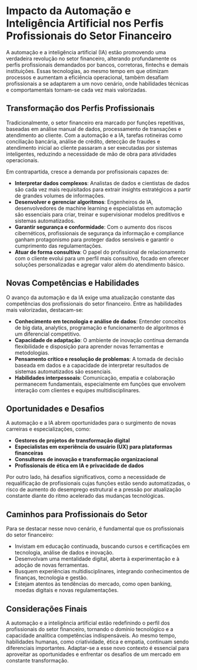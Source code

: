# Impacto da Automação e Inteligência Artificial nos Perfis Profissionais do Setor Financeiro

A automação e a inteligência artificial (IA) estão promovendo uma verdadeira revolução no setor financeiro, alterando profundamente os perfis profissionais demandados por bancos, corretoras, fintechs e demais instituições. Essas tecnologias, ao mesmo tempo em que otimizam processos e aumentam a eficiência operacional, também desafiam profissionais a se adaptarem a um novo cenário, onde habilidades técnicas e comportamentais tornam-se cada vez mais valorizadas.

## Transformação dos Perfis Profissionais

Tradicionalmente, o setor financeiro era marcado por funções repetitivas, baseadas em análise manual de dados, processamento de transações e atendimento ao cliente. Com a automação e a IA, tarefas rotineiras como conciliação bancária, análise de crédito, detecção de fraudes e atendimento inicial ao cliente passaram a ser executadas por sistemas inteligentes, reduzindo a necessidade de mão de obra para atividades operacionais.

Em contrapartida, cresce a demanda por profissionais capazes de:

- **Interpretar dados complexos**: Analistas de dados e cientistas de dados são cada vez mais requisitados para extrair insights estratégicos a partir de grandes volumes de informações.
- **Desenvolver e gerenciar algoritmos**: Engenheiros de IA, desenvolvedores de machine learning e especialistas em automação são essenciais para criar, treinar e supervisionar modelos preditivos e sistemas automatizados.
- **Garantir segurança e conformidade**: Com o aumento dos riscos cibernéticos, profissionais de segurança da informação e compliance ganham protagonismo para proteger dados sensíveis e garantir o cumprimento das regulamentações.
- **Atuar de forma consultiva**: O papel do profissional de relacionamento com o cliente evolui para um perfil mais consultivo, focado em oferecer soluções personalizadas e agregar valor além do atendimento básico.

## Novas Competências e Habilidades

O avanço da automação e da IA exige uma atualização constante das competências dos profissionais do setor financeiro. Entre as habilidades mais valorizadas, destacam-se:

- **Conhecimento em tecnologia e análise de dados**: Entender conceitos de big data, analytics, programação e funcionamento de algoritmos é um diferencial competitivo.
- **Capacidade de adaptação**: O ambiente de inovação contínua demanda flexibilidade e disposição para aprender novas ferramentas e metodologias.
- **Pensamento crítico e resolução de problemas**: A tomada de decisão baseada em dados e a capacidade de interpretar resultados de sistemas automatizados são essenciais.
- **Habilidades interpessoais**: Comunicação, empatia e colaboração permanecem fundamentais, especialmente em funções que envolvem interação com clientes e equipes multidisciplinares.

## Oportunidades e Desafios

A automação e a IA abrem oportunidades para o surgimento de novas carreiras e especializações, como:

- **Gestores de projetos de transformação digital**
- **Especialistas em experiência do usuário (UX) para plataformas financeiras**
- **Consultores de inovação e transformação organizacional**
- **Profissionais de ética em IA e privacidade de dados**

Por outro lado, há desafios significativos, como a necessidade de requalificação de profissionais cujas funções estão sendo automatizadas, o risco de aumento do desemprego estrutural e a pressão por atualização constante diante do ritmo acelerado das mudanças tecnológicas.

## Caminhos para Profissionais do Setor

Para se destacar nesse novo cenário, é fundamental que os profissionais do setor financeiro:

- Invistam em educação continuada, buscando cursos e certificações em tecnologia, análise de dados e inovação.
- Desenvolvam uma mentalidade digital, aberta à experimentação e à adoção de novas ferramentas.
- Busquem experiências multidisciplinares, integrando conhecimentos de finanças, tecnologia e gestão.
- Estejam atentos às tendências do mercado, como open banking, moedas digitais e novas regulamentações.

## Considerações Finais

A automação e a inteligência artificial estão redefinindo o perfil dos profissionais do setor financeiro, tornando o domínio tecnológico e a capacidade analítica competências indispensáveis. Ao mesmo tempo, habilidades humanas, como criatividade, ética e empatia, continuam sendo diferenciais importantes. Adaptar-se a esse novo contexto é essencial para aproveitar as oportunidades e enfrentar os desafios de um mercado em constante transformação.